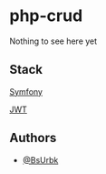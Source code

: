 
# php-crud

Nothing to see here yet
## Stack

[Symfony](https://symfony.com/)

[JWT](https://jwt.io/)






## Authors

- [@BsUrbk](https://www.github.com/BsUrbk)

